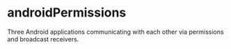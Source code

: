 # androidPermissions
Three Android applications communicating with each other via permissions and broadcast receivers.
